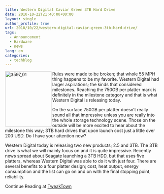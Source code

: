 ```yaml
---
title: Western Digital Caviar Green 3TB Hard Drive
date: 2010-10-22T21:40:00+00:00
layout: single
author_profile: true
url: 2010/10/22/western-digital-caviar-green-3tb-hard-drive/
tags:
  - Announcement
  - Hardware
  - news
lang: en
categories: 
  - techblog
---
```

[<img title="3597_01" border="0" alt="3597_01" align="left" src="http://lh6.ggpht.com/_vaUVXcmC3OI/TMH9snviadI/AAAAAAAAC4I/_M8vhXTtPeQ/3597_01_thumb%5B1%5D.png?imgmax=800" width="150" height="179" />](http://lh5.ggpht.com/_vaUVXcmC3OI/TMH9rGCXVII/AAAAAAAAC4E/9yuSM3hpktw/s1600-h/3597_01%5B3%5D.png)Rules were made to be broken; that whole 55 MPH thing happens to be my favorite. Western Digital had larger aspirations; the kinds that considered milestones. Reaching the 750GB per platter mark is definitely in the milestone category and that is what Western Digital is releasing today.

On the surface 750GB per platter doesn’t really sound all that impressive unless you are really into the whole storage technology scene. Those on the outside will be more excited to hear about the milestone this way; 3TB hard drives that upon launch cost just a little over 200 USD. Do I have your attention now?

Western Digital today is releasing two new products; 2.5 and 3TB. The 3TB drive is what we will mainly focus on and it is quite impressive. Recently news spread about Seagate launching a 3TB HDD, but that uses five platters, whereas Western Digital was able to do it with just four. There are several benefits to a four platter design; cost, heat output, energy consumption and the list can go on and on with the final stopping point, reliability.

Continue Reading at [TweakTown](http://www.tweaktown.com/reviews/3597/western_digital_caviar_green_3tb_hard_drive/index.html)